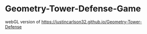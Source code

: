 ﻿# Geometry-Tower-Defense-Game

webGL version of https://justincarlson32.github.io/Geometry-Tower-Defense
